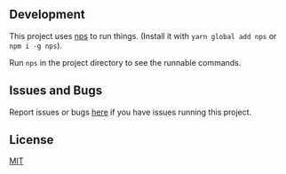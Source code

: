 ## Development

This project uses [nps][] to run things. (Install it with `yarn global add nps` or `npm i -g nps`).

Run `nps` in the project directory to see the runnable commands.

## Issues and Bugs

Report issues or bugs [here](https://github.com/toplap-berlin/toplap.berlin/issues) if you have issues running this project.

## License

[MIT](https://github.com/toplap-berlin/toplap.berlin/blob/master/LICENSE)

[Gatsby MDX]: https://www.gatsbyjs.org/packages/gatsby-plugin-mdx/
[gatsby-cli]: https://www.gatsbyjs.org/packages/gatsby-cli
[nps]: https://github.com/sezna/nps
[Storybook]: https://storybook.js.org/
[emotion]: https://emotion.sh/
[bodypaint]: https://npmjs.org/package/bodypaint
[@open-sorcerers/breakpoints]: https://npmjs.org/package/@open-sorcerers/breakpoints
[ESLint]: https://eslint.org/
[Prettier]: https://prettier.io/
[Toggle Breakpoints]: /#toggle-breakpoints

